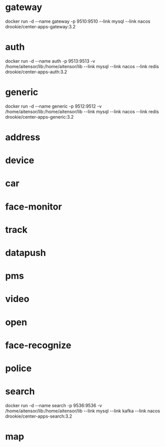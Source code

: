 # gateway
 docker run -d --name gateway -p 9510:9510 --link mysql --link nacos drookie/center-apps-gateway:3.2
# auth
  docker run -d --name auth -p 9513:9513 -v /home/aitensor/lib:/home/aitensor/lib --link mysql --link nacos --link redis drookie/center-apps-auth:3.2
# generic
  docker run -d --name generic -p 9512:9512 -v /home/aitensor/lib:/home/aitensor/lib --link mysql --link nacos --link redis   drookie/center-apps-generic:3.2
# address

# device
# car
# face-monitor
# track
# datapush
# pms
# video
# open
# face-recognize
# police
# search
  docker run -d --name search -p 9536:9536 -v /home/aitensor/lib:/home/aitensor/lib --link mysql --link kafka --link nacos  drookie/center-apps-search:3.2
# map
